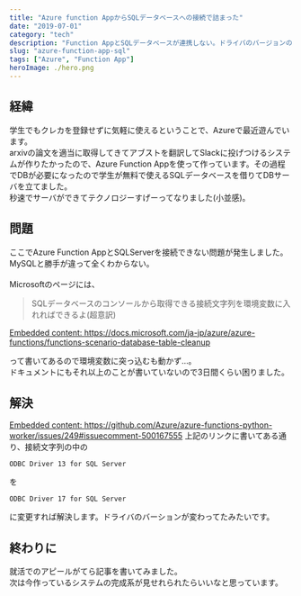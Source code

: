 ```yaml
---
title: "Azure function AppからSQLデータベースへの接続で詰まった"
date: "2019-07-01"
category: "tech"
description: "Function AppとSQLデータベースが連携しない。ドライバのバージョンの問題だった"
slug: "azure-function-app-sql"
tags: ["Azure", "Function App"]
heroImage: ./hero.png
---
```


## 経緯

学生でもクレカを登録せずに気軽に使えるということで、Azureで最近遊んでいます。　　<br>
arxivの論文を適当に取得してきてアブストを翻訳してSlackに投げつけるシステムが作りたかったので、Azure Function Appを使って作っています。その過程でDBが必要になったので学生が無料で使えるSQLデータベースを借りてDBサーバを立てました。<br>
秒速でサーバができてテクノロジーすげーってなりました(小並感)。<br>

## 問題

ここでAzure Function AppとSQLServerを接続できない問題が発生しました。MySQLと勝手が違って全くわからない。 <br>  
Microsoftのページには、

> SQLデータベースのコンソールから取得できる接続文字列を環境変数に入れればできるよ(超意訳)

<a href="https://docs.microsoft.com/ja-jp/azure/azure-functions/functions-scenario-database-table-cleanup" class="embedly-card" data-card-width="100%" data-card-controls="0">Embedded content: https://docs.microsoft.com/ja-jp/azure/azure-functions/functions-scenario-database-table-cleanup</a>

って書いてあるので環境変数に突っ込むも動かず…。<br>
ドキュメントにもそれ以上のことが書いていないので3日間くらい困りました。

## 解決

<a href="https://github.com/Azure/azure-functions-python-worker/issues/249#issuecomment-500167555" class="embedly-card" data-card-width="100%" data-card-controls="0">Embedded content: https://github.com/Azure/azure-functions-python-worker/issues/249#issuecomment-500167555</a>
上記のリンクに書いてある通り、接続文字列の中の

```
ODBC Driver 13 for SQL Server
```

を

```
ODBC Driver 17 for SQL Server
```

に変更すれば解決します。ドライバのバーションが変わってたみたいです。

## 終わりに

就活でのアピールがてら記事を書いてみました。<br>
次は今作っているシステムの完成系が見せれられたらいいなと思っています。
